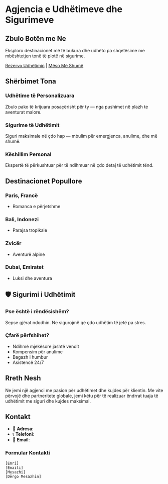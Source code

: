 # Agjencia e Udhëtimeve dhe Sigurimeve

##  Zbulo Botën me Ne

Eksploro destinacionet më të bukura dhe udhëto pa shqetësime me mbështetjen tonë të plotë në sigurime.

[Rezervo Udhëtimin](#) | [Mëso Më Shumë](#)

##  Shërbimet Tona

###  Udhëtime të Personalizuara
Zbulo pako të krijuara posaçërisht për ty — nga pushimet në plazh te aventurat malore.

###  Sigurime të Udhëtimit
Siguri maksimale në çdo hap — mbulim për emergjenca, anulime, dhe më shumë.

###  Këshillim Personal
Ekspertë të përkushtuar për të ndihmuar në çdo detaj të udhëtimit tënd.

##  Destinacionet Popullore

### Paris, Francë
- Romanca e përjetshme

### Bali, Indonezi
- Parajsa tropikale

### Zvicër
- Aventurë alpine

### Dubai, Emiratet
- Luksi dhe aventura

## 🛡️ Sigurimi i Udhëtimit

### Pse është i rëndësishëm?
Sepse gjërat ndodhin. Ne sigurojmë që çdo udhëtim të jetë pa stres.

### Çfarë përfshihet?

-  Ndihmë mjekësore jashtë vendit
-  Kompensim për anulime
-  Bagazh i humbur
-  Asistencë 24/7

##  Rreth Nesh

Ne jemi një agjenci me pasion për udhëtimet dhe kujdes për klientin. Me vite përvojë dhe partneritete globale, jemi këtu për të realizuar ëndrrat tuaja të udhëtimit me siguri dhe kujdes maksimal.

##  Kontakt

- 📍 **Adresa**: 
- 📞 **Telefoni**: 
- 📧 **Email**: 

### Formular Kontakti

```
[Emri]
[Emaili]
[Mesazhi]
[Dërgo Mesazhin]
``` 
